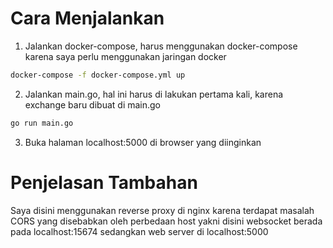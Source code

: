 # Cara Menjalankan
1. Jalankan docker-compose, harus menggunakan docker-compose karena saya perlu menggunakan jaringan docker
```bash
docker-compose -f docker-compose.yml up
```
2. Jalankan main.go, hal ini harus di lakukan pertama kali, karena exchange baru dibuat di main.go
```bash
go run main.go
```
3. Buka halaman localhost:5000 di browser yang diinginkan

# Penjelasan Tambahan
Saya disini menggunakan reverse proxy di nginx karena terdapat masalah CORS yang disebabkan oleh perbedaan host yakni disini websocket berada pada localhost:15674 sedangkan web server di localhost:5000